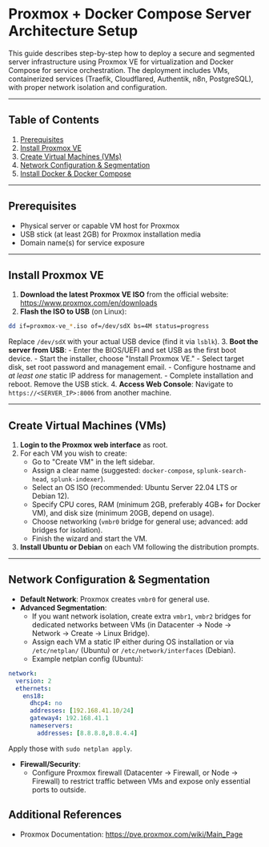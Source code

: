 # Proxmox + Docker Compose Server Architecture Setup

This guide describes step-by-step how to deploy a secure and segmented server infrastructure using Proxmox VE for virtualization and Docker Compose for service orchestration. The deployment includes VMs, containerized services (Traefik, Cloudflared, Authentik, n8n, PostgreSQL), with proper network isolation and configuration.

***

## Table of Contents

1. [Prerequisites](#prerequisites)
2. [Install Proxmox VE](#install-proxmox-ve)
3. [Create Virtual Machines (VMs)](#create-virtual-machines-vms)
4. [Network Configuration \& Segmentation](#network-configuration-&-segmentation)
5. [Install Docker \& Docker Compose](#install-docker--docker-compose)
***

## Prerequisites

- Physical server or capable VM host for Proxmox
- USB stick (at least 2GB) for Proxmox installation media
- Domain name(s) for service exposure
***

## Install Proxmox VE

1. **Download the latest Proxmox VE ISO** from the official website: https://www.proxmox.com/en/downloads
2. **Flash the ISO to USB** (on Linux):

```bash
dd if=proxmox-ve_*.iso of=/dev/sdX bs=4M status=progress
```

Replace `/dev/sdX` with your actual USB device (find it via `lsblk`).
3. **Boot the server from USB**:
    - Enter the BIOS/UEFI and set USB as the first boot device.
    - Start the installer, choose "Install Proxmox VE."
    - Select target disk, set root password and management email.
    - Configure hostname and *at least one* static IP address for management.
    - Complete installation and reboot. Remove the USB stick.
4. **Access Web Console**: Navigate to `https://<SERVER_IP>:8006` from another machine.

***

## Create Virtual Machines (VMs)

1. **Login to the Proxmox web interface** as root.
2. For each VM you wish to create:
    - Go to "Create VM" in the left sidebar.
    - Assign a clear name (suggested: `docker-compose`, `splunk-search-head`, `splunk-indexer`).
    - Select an OS ISO (recommended: Ubuntu Server 22.04 LTS or Debian 12).
    - Specify CPU cores, RAM (minimum 2GB, preferably 4GB+ for Docker VM), and disk size (minimum 20GB, depend on usage).
    - Choose networking (`vmbr0` bridge for general use; advanced: add bridges for isolation).
    - Finish the wizard and start the VM.
3. **Install Ubuntu or Debian** on each VM following the distribution prompts.

***

## Network Configuration \& Segmentation

- **Default Network**: Proxmox creates `vmbr0` for general use.
- **Advanced Segmentation**:
    - If you want network isolation, create extra `vmbr1`, `vmbr2` bridges for dedicated networks between VMs (in Datacenter → Node → Network → Create → Linux Bridge).
    - Assign each VM a static IP either during OS installation or via `/etc/netplan/` (Ubuntu) or `/etc/network/interfaces` (Debian).
    - Example netplan config (Ubuntu):

```yaml
network:
  version: 2
  ethernets:
    ens18:
      dhcp4: no
      addresses: [192.168.41.10/24]
      gateway4: 192.168.41.1
      nameservers:
        addresses: [8.8.8.8,8.8.4.4]
```

Apply those with `sudo netplan apply`.
- **Firewall/Security**:
    - Configure Proxmox firewall (Datacenter → Firewall, or Node → Firewall) to restrict traffic between VMs and expose only essential ports to outside.


## Additional References

- Proxmox Documentation: https://pve.proxmox.com/wiki/Main_Page

